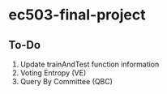 # ec503-final-project

## To-Do
1. Update trainAndTest function information
2. Voting Entropy (VE)
3. Query By Committee (QBC)